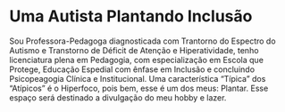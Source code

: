 <!DOCTYPE html>
<html lang="pt-BR">
<head> 
<meta charset="UTF8">
    <title>Uma Autista Plantando Inclusão</title> 
</head>
<body>
<h1>Uma Autista Plantando Inclusão</h1>
  <p>Sou Professora-Pedagoga diagnosticada com Trantorno do Espectro do Autismo e Transtorno de Déficit de Atenção e Hiperatividade, tenho licenciatura plena em Pedagogia, com especialização em Escola que Protege, Educação Espedial com ênfase em Inclusão e concluindo Psicopeagogia Clínica e Institucional. Uma característica “Típica” dos “Atípicos” é o Hiperfoco, pois bem, esse é um dos meus: Plantar. Esse espaço será destinado a divulgação do meu hobby e lazer.</p>
</body>
</html>
